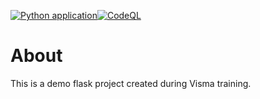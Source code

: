[![Python application](https://github.com/ArtemD/visma-demo-2021/actions/workflows/python-app.yml/badge.svg)](https://github.com/ArtemD/visma-demo-2021/actions/workflows/python-app.yml)[![CodeQL](https://github.com/ArtemD/visma-demo-2021/actions/workflows/codeql-analysis.yml/badge.svg)](https://github.com/ArtemD/visma-demo-2021/actions/workflows/codeql-analysis.yml)

# About

This is a demo flask project created during Visma training.

